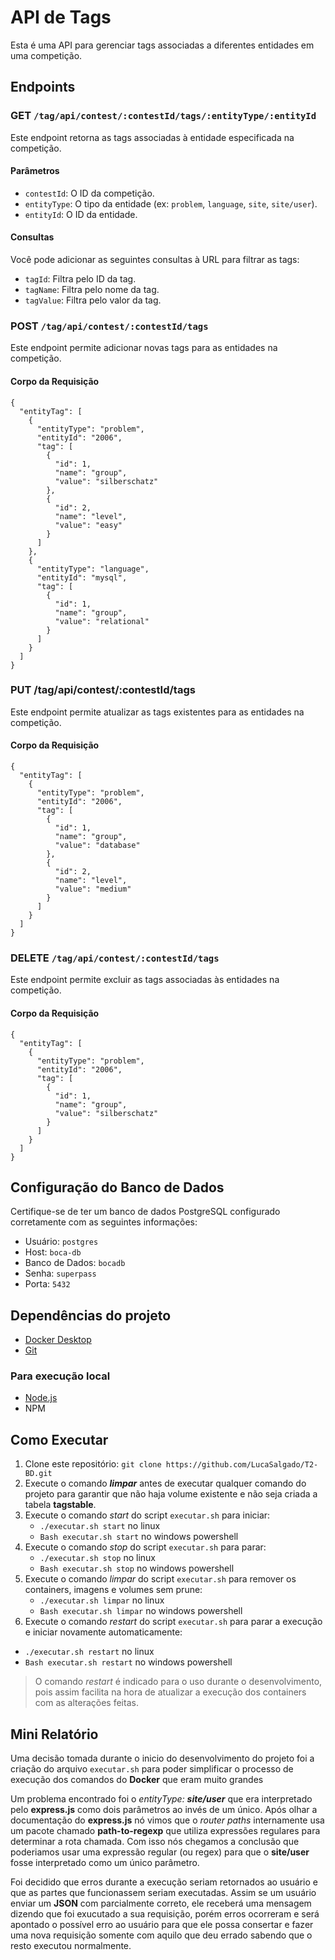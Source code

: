 
# API de Tags
Esta é uma API para gerenciar tags associadas a diferentes entidades em uma competição.

## Endpoints

### GET `/tag/api/contest/:contestId/tags/:entityType/:entityId`
Este endpoint retorna as tags associadas à entidade especificada na competição.

#### Parâmetros
-  `contestId`: O ID da competição.
-  `entityType`: O tipo da entidade (ex: `problem`, `language`, `site`, `site/user`).
-  `entityId`: O ID da entidade.

#### Consultas
Você pode adicionar as seguintes consultas à URL para filtrar as tags:
-  `tagId`: Filtra pelo ID da tag.
-  `tagName`: Filtra pelo nome da tag.
-  `tagValue`: Filtra pelo valor da tag.

### POST `/tag/api/contest/:contestId/tags`
Este endpoint permite adicionar novas tags para as entidades na competição.

#### Corpo da Requisição
```
{
  "entityTag": [
    {
      "entityType": "problem",
      "entityId": "2006",
      "tag": [
        {
          "id": 1,
          "name": "group",
          "value": "silberschatz"
        },
        {
          "id": 2,
          "name": "level",
          "value": "easy"
        }
      ]
    },
    {
      "entityType": "language",
      "entityId": "mysql",
      "tag": [
        {
          "id": 1,
          "name": "group",
          "value": "relational"
        }
      ]
    }
  ]
}
```
### PUT /tag/api/contest/:contestId/tags

Este endpoint permite atualizar as tags existentes para as entidades na competição.

#### Corpo da Requisição
```
{
  "entityTag": [
    {
      "entityType": "problem",
      "entityId": "2006",
      "tag": [
        {
          "id": 1,
          "name": "group",
          "value": "database"
        },
        {
          "id": 2,
          "name": "level",
          "value": "medium"
        }
      ]
    }
  ]
}
```

### DELETE `/tag/api/contest/:contestId/tags`
Este endpoint permite excluir as tags associadas às entidades na competição.

#### Corpo da Requisição
```
{
  "entityTag": [
    {
      "entityType": "problem",
      "entityId": "2006",
      "tag": [
        {
          "id": 1,
          "name": "group",
          "value": "silberschatz"
        }
      ]
    }
  ]
}
```
## Configuração do Banco de Dados

Certifique-se de ter um banco de dados PostgreSQL configurado corretamente com as seguintes informações:

-   Usuário: `postgres`
-   Host: `boca-db`
-   Banco de Dados: `bocadb`
-   Senha: `superpass`
-   Porta: `5432`

## Dependências do projeto

* [Docker Desktop](https://www.docker.com)
* [Git](https://git-scm.com)

### Para execução local

* [Node.js](https://nodejs.org/en)
* NPM

## Como Executar

1.  Clone este repositório: `git clone https://github.com/LucaSalgado/T2-BD.git`
2.  Execute o comando ***limpar*** antes de executar qualquer comando do projeto para garantir que não haja volume existente e não seja criada a tabela **tagstable**.
3.  Execute o comando *start* do script `executar.sh` para iniciar:
	- `./executar.sh start` no linux
	- `Bash executar.sh start` no windows powershell
4.  Execute o comando *stop* do script `executar.sh` para parar:
	- `./executar.sh stop` no linux
	- `Bash executar.sh stop` no windows powershell
5.  Execute o comando *limpar* do script `executar.sh` para remover os containers, imagens e volumes sem prune:
	- `./executar.sh limpar` no linux
	- `Bash executar.sh limpar` no windows powershell
6.  Execute o comando *restart* do script `executar.sh` para parar a execução e iniciar novamente automaticamente:
- `./executar.sh restart` no linux
- `Bash executar.sh restart` no windows powershell
> O comando *restart* é indicado para o uso durante o desenvolvimento, pois assim facilita na hora de atualizar a execução dos containers com as alterações feitas.

## Mini Relatório

Uma decisão tomada durante o inicio do desenvolvimento do projeto foi a criação do arquivo `executar.sh` para poder simplificar o processo de execução dos comandos do **Docker** que eram muito grandes

Um problema encontrado foi o *entityType: **site/user*** que era interpretado pelo **express.js** como dois parâmetros ao invés de um único. Após olhar a documentação do **express.js** nó vimos que o *router paths* internamente usa um pacote chamado **path-to-regexp** que utiliza expressões regulares para determinar a rota chamada. Com isso nós chegamos a conclusão que poderiamos usar uma expressão regular (ou regex) para que o **site/user** fosse interpretado como um único parâmetro.

Foi decidido que erros durante a execução seriam retornados ao usuário e que as partes que funcionassem seriam executadas. Assim se um usuário enviar um **JSON** com parcialmente correto, ele receberá uma mensagem dizendo que foi exucutado a sua requisição, porém erros ocorreram e será apontado o possível erro ao usuário para que ele possa consertar e fazer uma nova requisição somente com aquilo que deu errado sabendo que o resto executou normalmente.